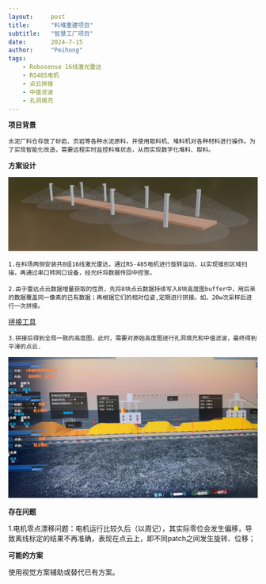 ```yaml
---
layout:     post
title:      "料堆重建项目"
subtitle:   "智慧工厂项目"
date:       2024-7-15
author:     "Peihong"
tags:
    - Robosense 16线激光雷达
    - RS485电机
    - 点云拼接
    - 中值滤波
    - 孔洞填充
---
```


**项目背景**

    水泥厂料仓存放了砂岩、页岩等各种水泥原料，并使用取料机、堆料机对各种材料进行操作。为了实现智能化改造，需要远程实时监控料堆状态，从而实现数字化堆料、取料。

**方案设计**

![img](/img/huaikan_demo.png)

    1.在料场两侧安装共8组16线激光雷达，通过RS-485电机进行旋转运动，以实现锥形区域扫描，再通过串口转网口设备，经光纤将数据传回中控室。

    2.由于雷达点云数据增量获取的性质，先将8块点云数据持续写入8块高度图buffer中，用后来的数据覆盖同一像素的已有数据；再根据它们的相对位姿,定期进行拼接。如，20w次采样后进行一次拼接。

[拼接工具](https://github.com/BigJohnn/RTSTool)

    3.拼接后得到全局一致的高度图，此时，需要对原始高度图进行孔洞填充和中值滤波，最终得到平滑的点云.

![img2](/img/huaikan_smoothed.png)

**存在问题**

1.电机零点漂移问题：电机运行比较久后（以周记），其实际零位会发生偏移，导致离线标定的结果不再准确，表现在点云上，即不同patch之间发生旋转、位移；

**可能的方案**

使用视觉方案辅助或替代已有方案。


    

    